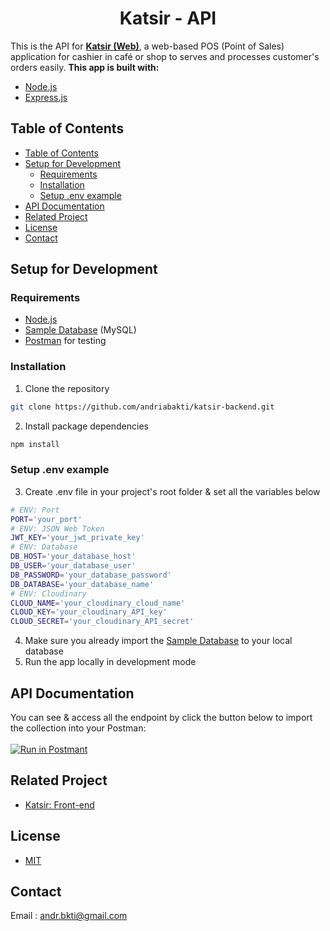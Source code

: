 <h1 align="center">Katsir - API</h1>

This is the API for <b>[Katsir (Web)](https://github.com/andriabakti/katsir-frontend)</b>, a web-based POS (Point of Sales) application for cashier in café or shop to serves and processes customer's orders easily. <b>This app is built with:</b>

- [Node.js](https://nodejs.org/en/)
- [Express.js](https://expressjs.com/)

## Table of Contents

- [Table of Contents](#table-of-contents)
- [Setup for Development](#setup-for-development)
  - [Requirements](#requirements)
  - [Installation](#installation)
  - [Setup .env example](#setup-env-example)
- [API Documentation](#api-documentation)
- [Related Project](#related-project)
- [License](#license)
- [Contact](#contact)

## Setup for Development

### Requirements

- [Node.js](https://nodejs.org/en/download/)
- [Sample Database](db-sample.sql) (MySQL)
- [Postman](https://www.getpostman.com/) for testing

### Installation

1. Clone the repository

```sh
git clone https://github.com/andriabakti/katsir-backend.git
```

2. Install package dependencies

```sh
npm install
```

### Setup .env example

3. Create .env file in your project's root folder & set all the variables below

```sh
# ENV: Port
PORT='your_port'
# ENV: JSON Web Token
JWT_KEY='your_jwt_private_key'
# ENV: Database
DB_HOST='your_database_host'
DB_USER='your_database_user'
DB_PASSWORD='your_database_password'
DB_DATABASE='your_database_name'
# ENV: Cloudinary
CLOUD_NAME='your_cloudinary_cloud_name'
CLOUD_KEY='your_cloudinary_API_key'
CLOUD_SECRET='your_cloudinary_API_secret'
```

4. Make sure you already import the [Sample Database](db-sample.sql) to your local database
5. Run the app locally in development mode

## API Documentation

You can see & access all the endpoint by click the button below to import the collection into your Postman:</br>
</br>
[![Run in Postmant](https://run.pstmn.io/button.svg)](https://www.app.getpostman.com/run-collection/915af2ab7fbfc41d31da)

## Related Project

- [Katsir: Front-end](https://github.com/andriabakti/katsir-frontend)

## License

- [MIT](https://choosealicense.com/licenses/mit/)

## Contact

Email : andr.bkti@gmail.com
